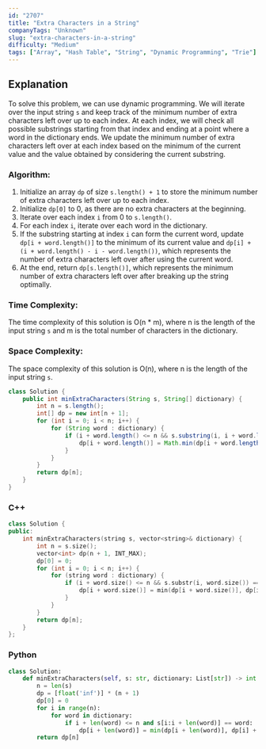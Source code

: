 ```yaml
---
id: "2707"
title: "Extra Characters in a String"
companyTags: "Unknown"
slug: "extra-characters-in-a-string"
difficulty: "Medium"
tags: ["Array", "Hash Table", "String", "Dynamic Programming", "Trie"]
---
```


## Explanation
To solve this problem, we can use dynamic programming. We will iterate over the input string `s` and keep track of the minimum number of extra characters left over up to each index. At each index, we will check all possible substrings starting from that index and ending at a point where a word in the dictionary ends. We update the minimum number of extra characters left over at each index based on the minimum of the current value and the value obtained by considering the current substring.

### Algorithm:
1. Initialize an array `dp` of size `s.length() + 1` to store the minimum number of extra characters left over up to each index.
2. Initialize `dp[0]` to 0, as there are no extra characters at the beginning.
3. Iterate over each index `i` from 0 to `s.length()`.
4. For each index `i`, iterate over each word in the dictionary.
5. If the substring starting at index `i` can form the current word, update `dp[i + word.length()]` to the minimum of its current value and `dp[i] + (i + word.length() - i - word.length())`, which represents the number of extra characters left over after using the current word.
6. At the end, return `dp[s.length()]`, which represents the minimum number of extra characters left over after breaking up the string optimally.

### Time Complexity:
The time complexity of this solution is O(n * m), where n is the length of the input string `s` and m is the total number of characters in the dictionary.

### Space Complexity:
The space complexity of this solution is O(n), where n is the length of the input string `s`.
```java
class Solution {
    public int minExtraCharacters(String s, String[] dictionary) {
        int n = s.length();
        int[] dp = new int[n + 1];
        for (int i = 0; i < n; i++) {
            for (String word : dictionary) {
                if (i + word.length() <= n && s.substring(i, i + word.length()).equals(word)) {
                    dp[i + word.length()] = Math.min(dp[i + word.length()], dp[i] + (i + word.length() - i - word.length()));
                }
            }
        }
        return dp[n];
    }
}
```

### C++
```cpp
class Solution {
public:
    int minExtraCharacters(string s, vector<string>& dictionary) {
        int n = s.size();
        vector<int> dp(n + 1, INT_MAX);
        dp[0] = 0;
        for (int i = 0; i < n; i++) {
            for (string word : dictionary) {
                if (i + word.size() <= n && s.substr(i, word.size()) == word) {
                    dp[i + word.size()] = min(dp[i + word.size()], dp[i] + (i + word.size() - i - word.size()));
                }
            }
        }
        return dp[n];
    }
};
```

### Python
```python
class Solution:
    def minExtraCharacters(self, s: str, dictionary: List[str]) -> int:
        n = len(s)
        dp = [float('inf')] * (n + 1)
        dp[0] = 0
        for i in range(n):
            for word in dictionary:
                if i + len(word) <= n and s[i:i + len(word)] == word:
                    dp[i + len(word)] = min(dp[i + len(word)], dp[i] + (i + len(word) - i - len(word)))
        return dp[n]
```